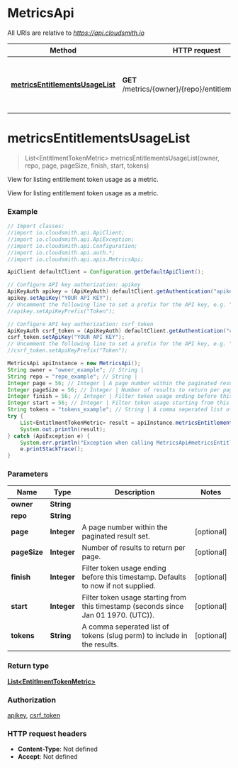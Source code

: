 # MetricsApi

All URIs are relative to *https://api.cloudsmith.io*

Method | HTTP request | Description
------------- | ------------- | -------------
[**metricsEntitlementsUsageList**](MetricsApi.md#metricsEntitlementsUsageList) | **GET** /metrics/{owner}/{repo}/entitlements/usage/ | View for listing entitlement token usage as a metric.


<a name="metricsEntitlementsUsageList"></a>
# **metricsEntitlementsUsageList**
> List&lt;EntitlmentTokenMetric&gt; metricsEntitlementsUsageList(owner, repo, page, pageSize, finish, start, tokens)

View for listing entitlement token usage as a metric.

View for listing entitlement token usage as a metric.

### Example
```java
// Import classes:
//import io.cloudsmith.api.ApiClient;
//import io.cloudsmith.api.ApiException;
//import io.cloudsmith.api.Configuration;
//import io.cloudsmith.api.auth.*;
//import io.cloudsmith.api.apis.MetricsApi;

ApiClient defaultClient = Configuration.getDefaultApiClient();

// Configure API key authorization: apikey
ApiKeyAuth apikey = (ApiKeyAuth) defaultClient.getAuthentication("apikey");
apikey.setApiKey("YOUR API KEY");
// Uncomment the following line to set a prefix for the API key, e.g. "Token" (defaults to null)
//apikey.setApiKeyPrefix("Token");

// Configure API key authorization: csrf_token
ApiKeyAuth csrf_token = (ApiKeyAuth) defaultClient.getAuthentication("csrf_token");
csrf_token.setApiKey("YOUR API KEY");
// Uncomment the following line to set a prefix for the API key, e.g. "Token" (defaults to null)
//csrf_token.setApiKeyPrefix("Token");

MetricsApi apiInstance = new MetricsApi();
String owner = "owner_example"; // String | 
String repo = "repo_example"; // String | 
Integer page = 56; // Integer | A page number within the paginated result set.
Integer pageSize = 56; // Integer | Number of results to return per page.
Integer finish = 56; // Integer | Filter token usage ending before this timestamp. Defaults to now if not supplied.
Integer start = 56; // Integer | Filter token usage starting from this timestamp (seconds since Jan 01 1970. (UTC)).
String tokens = "tokens_example"; // String | A comma seperated list of tokens (slug perm) to include in the results.
try {
    List<EntitlmentTokenMetric> result = apiInstance.metricsEntitlementsUsageList(owner, repo, page, pageSize, finish, start, tokens);
    System.out.println(result);
} catch (ApiException e) {
    System.err.println("Exception when calling MetricsApi#metricsEntitlementsUsageList");
    e.printStackTrace();
}
```

### Parameters

Name | Type | Description  | Notes
------------- | ------------- | ------------- | -------------
 **owner** | **String**|  |
 **repo** | **String**|  |
 **page** | **Integer**| A page number within the paginated result set. | [optional]
 **pageSize** | **Integer**| Number of results to return per page. | [optional]
 **finish** | **Integer**| Filter token usage ending before this timestamp. Defaults to now if not supplied. | [optional]
 **start** | **Integer**| Filter token usage starting from this timestamp (seconds since Jan 01 1970. (UTC)). | [optional]
 **tokens** | **String**| A comma seperated list of tokens (slug perm) to include in the results. | [optional]

### Return type

[**List&lt;EntitlmentTokenMetric&gt;**](EntitlmentTokenMetric.md)

### Authorization

[apikey](../README.md#apikey), [csrf_token](../README.md#csrf_token)

### HTTP request headers

 - **Content-Type**: Not defined
 - **Accept**: Not defined

